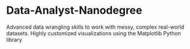 # Data-Analyst-Nanodegree
Advanced data wrangling skills to work with messy, complex real-world datasets. Highly customized visualizations using the Matplotlib Python library
